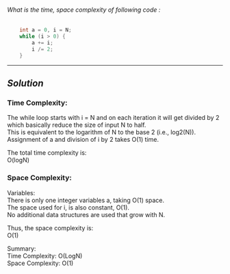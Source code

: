 ###### What is the time, space complexity of following code :
```cpp
    int a = 0, i = N;
    while (i > 0) {
        a += i;
        i /= 2;
    }
```

---
## *Solution*
### Time Complexity:

The while loop starts with i = N and on each iteration it will get divided by 2 which basically reduce the size of input N to half.  
This is equivalent to the logarithm of N to the base 2 (i.e., log⁡2(N)).   
Assignment of a and division of i by 2 takes O(1) time.

The total time complexity is:  
O(logN)

### Space Complexity:

Variables:  
There is only one integer variables a, taking O(1) space.  
The space used for i, is also constant, O(1).  
No additional data structures are used that grow with N.

Thus, the space complexity is:  
O(1)  

Summary:  
Time Complexity: O(LogN)  
Space Complexity: O(1)